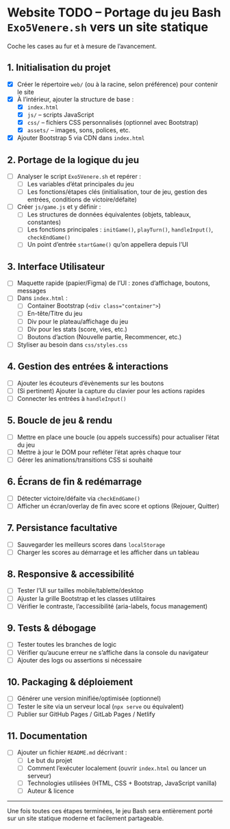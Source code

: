 # Website TODO – Portage du jeu Bash `Exo5Venere.sh` vers un site statique

Coche les cases au fur et à mesure de l’avancement.

## 1. Initialisation du projet
- [x] Créer le répertoire `web/` (ou à la racine, selon préférence) pour contenir le site
- [x] À l’intérieur, ajouter la structure de base :
  - [x] `index.html`
  - [x] `js/` – scripts JavaScript
  - [x] `css/` – fichiers CSS personnalisés (optionnel avec Bootstrap)
  - [x] `assets/` – images, sons, polices, etc.
- [x] Ajouter Bootstrap 5 via CDN dans `index.html`

## 2. Portage de la logique du jeu
- [ ] Analyser le script `Exo5Venere.sh` et repérer :
  - [ ] Les variables d’état principales du jeu
  - [ ] Les fonctions/étapes clés (initialisation, tour de jeu, gestion des entrées, conditions de victoire/défaite)
- [ ] Créer `js/game.js` et y définir :
  - [ ] Les structures de données équivalentes (objets, tableaux, constantes)
  - [ ] Les fonctions principales : `initGame()`, `playTurn()`, `handleInput()`, `checkEndGame()`
  - [ ] Un point d’entrée `startGame()` qu’on appellera depuis l’UI

## 3. Interface Utilisateur
- [ ] Maquette rapide (papier/Figma) de l’UI : zones d’affichage, boutons, messages
- [ ] Dans `index.html` :
  - [ ] Container Bootstrap (`<div class="container">`)
  - [ ] En-tête/Titre du jeu
  - [ ] Div pour le plateau/affichage du jeu
  - [ ] Div pour les stats (score, vies, etc.)
  - [ ] Boutons d’action (Nouvelle partie, Recommencer, etc.)
- [ ] Styliser au besoin dans `css/styles.css`

## 4. Gestion des entrées & interactions
- [ ] Ajouter les écouteurs d’évènements sur les boutons
- [ ] (Si pertinent) Ajouter la capture du clavier pour les actions rapides
- [ ] Connecter les entrées à `handleInput()`

## 5. Boucle de jeu & rendu
- [ ] Mettre en place une boucle (ou appels successifs) pour actualiser l’état du jeu
- [ ] Mettre à jour le DOM pour refléter l’état après chaque tour
- [ ] Gérer les animations/transitions CSS si souhaité

## 6. Écrans de fin & redémarrage
- [ ] Détecter victoire/défaite via `checkEndGame()`
- [ ] Afficher un écran/overlay de fin avec score et options (Rejouer, Quitter)

## 7. Persistance facultative
- [ ] Sauvegarder les meilleurs scores dans `localStorage`
- [ ] Charger les scores au démarrage et les afficher dans un tableau

## 8. Responsive & accessibilité
- [ ] Tester l’UI sur tailles mobile/tablette/desktop
- [ ] Ajuster la grille Bootstrap et les classes utilitaires
- [ ] Vérifier le contraste, l’accessibilité (aria-labels, focus management)

## 9. Tests & débogage
- [ ] Tester toutes les branches de logic
- [ ] Vérifier qu’aucune erreur ne s’affiche dans la console du navigateur
- [ ] Ajouter des logs ou assertions si nécessaire

## 10. Packaging & déploiement
- [ ] Générer une version minifiée/optimisée (optionnel)
- [ ] Tester le site via un serveur local (`npx serve` ou équivalent)
- [ ] Publier sur GitHub Pages / GitLab Pages / Netlify

## 11. Documentation
- [ ] Ajouter un fichier `README.md` décrivant :
  - [ ] Le but du projet
  - [ ] Comment l’exécuter localement (ouvrir `index.html` ou lancer un serveur)
  - [ ] Technologies utilisées (HTML, CSS + Bootstrap, JavaScript vanilla)
  - [ ] Auteur & licence

---

Une fois toutes ces étapes terminées, le jeu Bash sera entièrement porté sur un site statique moderne et facilement partageable.
